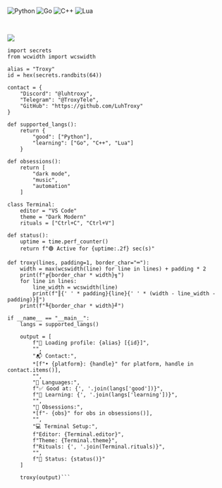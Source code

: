 ![Python](https://img.shields.io/badge/python-3670A0?style=for-the-badge&logo=python&logoColor=ffdd54) ![Go](https://img.shields.io/badge/go-%2300ADD8.svg?style=for-the-badge&logo=go&logoColor=white) ![C++](https://img.shields.io/badge/c++-%2300599C.svg?style=for-the-badge&logo=c%2B%2B&logoColor=white) ![Lua](https://img.shields.io/badge/lua-%232C2D72.svg?style=for-the-badge&logo=lua&logoColor=white)

<br>

![](https://nirzak-streak-stats.vercel.app/?user=luhtroxy&theme=transparent&hide_border=false)



```import time
import secrets
from wcwidth import wcswidth

alias = "Troxy"
id = hex(secrets.randbits(64))

contact = {
    "Discord": "@luhtroxy",
    "Telegram": "@TroxyTele",
    "GitHub": "https://github.com/LuhTroxy"
}

def supported_langs():
    return {
        "good": ["Python"],
        "learning": ["Go", "C++", "Lua"]
    }

def obsessions():
    return [
        "dark mode",
        "music",
        "automation"
    ]

class Terminal:
    editor = "VS Code"
    theme = "Dark Modern"
    rituals = ["Ctrl+C", "Ctrl+V"]

def status():
    uptime = time.perf_counter()
    return f"🟢 Active for {uptime:.2f} sec(s)"

def troxy(lines, padding=1, border_char="═"):
    width = max(wcswidth(line) for line in lines) + padding * 2
    print(f"╔{border_char * width}╗")
    for line in lines:
        line_width = wcswidth(line)
        print(f"║{' ' * padding}{line}{' ' * (width - line_width - padding)}║")
    print(f"╚{border_char * width}╝")

if __name__ == "__main__":
    langs = supported_langs()

    output = [
        f"👤 Loading profile: {alias} [{id}]",
        "",
        "📬 Contact:",
        *[f"• {platform}: {handle}" for platform, handle in contact.items()],
        "",
        "🧠 Languages:",
        f"✅ Good at: {', '.join(langs['good'])}",
        f"🚧 Learning: {', '.join(langs['learning'])}",
        "",
        "🎯 Obsessions:",
        *[f"- {obs}" for obs in obsessions()],
        "",
        "💻 Terminal Setup:",
        f"Editor: {Terminal.editor}",
        f"Theme: {Terminal.theme}",
        f"Rituals: {', '.join(Terminal.rituals)}",
        "",
        f"📡 Status: {status()}"
    ]

    troxy(output)```
